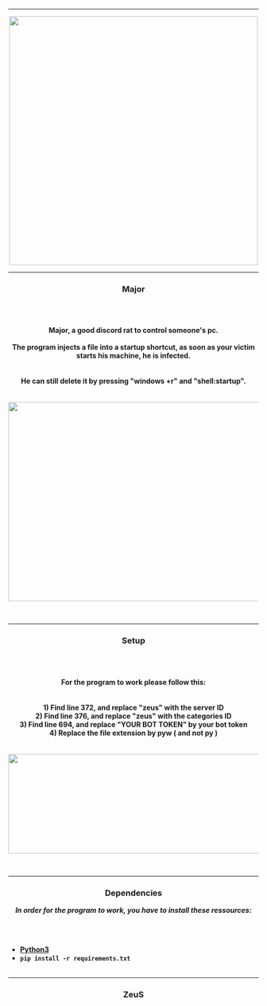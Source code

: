 -----

<p align="center">
<img src="https://cdn.discordapp.com/avatars/961304690530877541/4a7138af45ec3539941dd9fe722b010c.png?size=1024", width="500", height="500">
</p>

-----

### <p align="center"> Major </p>

<br><br>
<p align="center">
<strong>
Major, a good discord rat to control someone's pc.
<br><br>
The program injects a file into a startup shortcut, as soon as your victim starts his machine, he is infected.
<br><br><br>
He can still delete it by pressing "windows +r" and "shell:startup".
<br><br><br>
</strong>
<img src="" width="720", height="400">
</p>
<br>

-----

### <p align="center"> Setup </p>

<br><br>
<p align="center">
<strong>
For the program to work please follow this:
<br><br><br>
 1) Find line 372, and replace "zeus" with the server ID
<br>
 2) Find line 376, and replace "zeus" with the categories ID
<br>
 3) Find line 694, and replace "YOUR BOT TOKEN" by your bot token
 <br>
 4) Replace the file extension by pyw ( and not py )
<br><br><br>
</strong>
<img src="https://cdn.discordapp.com/attachments/1029508999709720651/1032294565895479306/unknown.png" width="520", height="200">
</p>
<br>

-----

### <p align="center"> Dependencies </p>

<p align="center"><strong><i>In order for the program to work, you have to install these ressources:</i></strong</p>

<br><br>
* <a href="https://www.python.org/ftp/python/3.9.13/python-3.9.13-amd64.exe">Python3</a>
* `pip install -r requirements.txt`
<br><br>

-----

### <p align="center">ZeuS</p>
